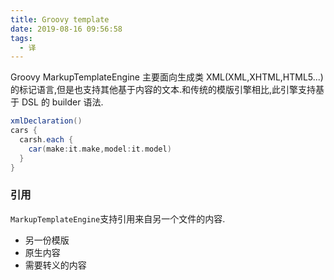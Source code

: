 ```yaml
---
title: Groovy template
date: 2019-08-16 09:56:58
tags:
  - 译
---
```

Groovy MarkupTemplateEngine 主要面向生成类 XML(XML,XHTML,HTML5...)的标记语言,但是也支持其他基于内容的文本.和传统的模版引擎相比,此引擎支持基于 DSL 的 builder 语法.
```groovy
xmlDeclaration()
cars {
  carsh.each {
    car(make:it.make,model:it.model)
  }
}
```
### 引用
`MarkupTemplateEngine`支持引用来自另一个文件的内容.
- 另一份模版
- 原生内容
- 需要转义的内容
